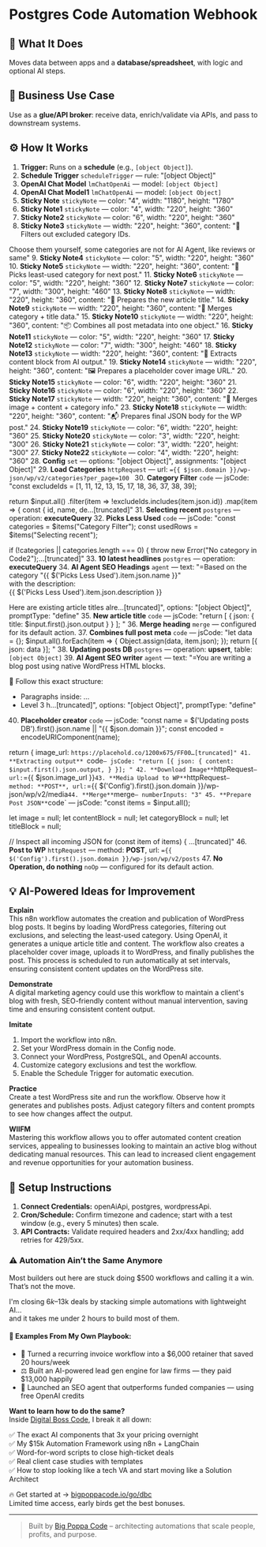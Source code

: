 # Postgres Code Automation Webhook
## 🚀 What It Does
Moves data between apps and a **database/spreadsheet**, with logic and optional AI steps.

## 💼 Business Use Case
Use as a **glue/API broker**: receive data, enrich/validate via APIs, and pass to downstream systems.

## ⚙️ How It Works
1. **Trigger:** Runs on a **schedule** (e.g., `[object Object]`).
2. **Schedule Trigger** `scheduleTrigger` — rule: "[object Object]"
3. **OpenAI Chat Model** `lmChatOpenAi` — model: `[object Object]`
4. **OpenAI Chat Model1** `lmChatOpenAi` — model: `[object Object]`
5. **Sticky Note** `stickyNote` — color: "4", width: "1180", height: "1780"
6. **Sticky Note1** `stickyNote` — color: "4", width: "220", height: "360"
7. **Sticky Note2** `stickyNote` — color: "6", width: "220", height: "360"
8. **Sticky Note3** `stickyNote` — width: "220", height: "360", content: "🧹 Filters out excluded category IDs.

Choose them yourself, some categories are not for AI Agent, like reviews or same"
9. **Sticky Note4** `stickyNote` — color: "5", width: "220", height: "360"
10. **Sticky Note5** `stickyNote` — width: "220", height: "360", content: "🎯 Picks least-used category for next post."
11. **Sticky Note6** `stickyNote` — color: "5", width: "220", height: "360"
12. **Sticky Note7** `stickyNote` — color: "7", width: "300", height: "460"
13. **Sticky Note8** `stickyNote` — width: "220", height: "360", content: "🧾 Prepares the new article title."
14. **Sticky Note9** `stickyNote` — width: "220", height: "360", content: "🔀 Merges category + title data."
15. **Sticky Note10** `stickyNote` — width: "220", height: "360", content: "📦 Combines all post metadata into one object."
16. **Sticky Note11** `stickyNote` — color: "5", width: "220", height: "360"
17. **Sticky Note12** `stickyNote` — color: "7", width: "300", height: "460"
18. **Sticky Note13** `stickyNote` — width: "220", height: "360", content: "🧾 Extracts content block from AI output."
19. **Sticky Note14** `stickyNote` — width: "220", height: "360", content: "🖼 Prepares a placeholder cover image URL."
20. **Sticky Note15** `stickyNote` — color: "6", width: "220", height: "360"
21. **Sticky Note16** `stickyNote` — color: "6", width: "220", height: "360"
22. **Sticky Note17** `stickyNote` — width: "220", height: "360", content: "🔗 Merges image + content + category info."
23. **Sticky Note18** `stickyNote` — width: "220", height: "360", content: "📬 Prepares final JSON body for the WP post."
24. **Sticky Note19** `stickyNote` — color: "6", width: "220", height: "360"
25. **Sticky Note20** `stickyNote` — color: "3", width: "220", height: "300"
26. **Sticky Note21** `stickyNote` — color: "3", width: "220", height: "300"
27. **Sticky Note22** `stickyNote` — color: "4", width: "220", height: "360"
28. **Config** `set` — options: "[object Object]", assignments: "[object Object]"
29. **Load Categories** `httpRequest` — url: `={{ $json.domain }}/wp-json/wp/v2/categories?per_page=100 `
30. **Category Filter** `code` — jsCode: "const excludeIds = [1, 11, 12, 13, 15, 17, 18, 36, 37, 38, 39];

return $input.all()
  .filter(item => !excludeIds.includes(item.json.id))
  .map(item => {
    const { id, name, de…[truncated]"
31. **Selecting recent** `postgres` — operation: **executeQuery**
32. **Picks Less Used** `code` — jsCode: "const categories = $items("Category Filter");
const usedRows = $items("Selecting recent");

if (!categories || categories.length === 0) {
  throw new Error("No category in Code2");…[truncated]"
33. **10 latest headlines** `postgres` — operation: **executeQuery**
34. **AI Agent SEO Headings** `agent` — text: "=Based on the category "{{ $('Picks Less Used').item.json.name }}"  
with the description:  
{{ $('Picks Less Used').item.json.description }}

Here are existing article titles alre…[truncated]", options: "[object Object]", promptType: "define"
35. **New article title** `code` — jsCode: "return [
  {
    json: {
      title: $input.first().json.output
    }
  }
];
"
36. **Merge heading** `merge` — configured for its default action.
37. **Combines full post meta** `code` — jsCode: "let data = {};
$input.all().forEach(item => {
  Object.assign(data, item.json);
});
return [{ json: data }];
"
38. **Updating posts DB** `postgres` — operation: **upsert**, table: `[object Object]`
39. **AI Agent SEO writer** `agent` — text: "=You are writing a blog post using native WordPress HTML blocks.

🧱 Follow this exact structure:

- Paragraphs inside: <!-- wp:paragraph --> ... <!-- /wp:paragraph -->
- Level 3 h…[truncated]", options: "[object Object]", promptType: "define"
40. **Placeholder creator** `code` — jsCode: "const name = $('Updating posts DB').first().json.name || "{{ $json.domain }}";
const encoded = encodeURIComponent(name); 

return {
  image_url: `https://placehold.co/1200x675/FF00…[truncated]"
41. **Extracting output** `code` — jsCode: "return [{
  json: {
    content: $input.first().json.output,
  }
}];
"
42. **Download Image** `httpRequest` — url: `={{ $json.image_url }}`
43. **Media Upload to WP** `httpRequest` — method: **POST**, url: `={{ $('Config').first().json.domain }}/wp-json/wp/v2/media`
44. **Merge** `merge` — numberInputs: "3"
45. **Prepare Post JSON** `code` — jsCode: "const items = $input.all();

let image = null;
let contentBlock = null;
let categoryBlock = null;
let titleBlock = null;

// Inspect all incoming JSON
for (const item of items) {
 …[truncated]"
46. **Post to WP** `httpRequest` — method: **POST**, url: `={{ $('Config').first().json.domain }}/wp-json/wp/v2/posts`
47. **No Operation, do nothing** `noOp` — configured for its default action.

## 💡 AI-Powered Ideas for Improvement
**Explain**  
This n8n workflow automates the creation and publication of WordPress blog posts. It begins by loading WordPress categories, filtering out exclusions, and selecting the least-used category. Using OpenAI, it generates a unique article title and content. The workflow also creates a placeholder cover image, uploads it to WordPress, and finally publishes the post. This process is scheduled to run automatically at set intervals, ensuring consistent content updates on the WordPress site.

**Demonstrate**  
A digital marketing agency could use this workflow to maintain a client's blog with fresh, SEO-friendly content without manual intervention, saving time and ensuring consistent content output.

**Imitate**  
1. Import the workflow into n8n.
2. Set your WordPress domain in the Config node.
3. Connect your WordPress, PostgreSQL, and OpenAI accounts.
4. Customize category exclusions and test the workflow.
5. Enable the Schedule Trigger for automatic execution.

**Practice**  
Create a test WordPress site and run the workflow. Observe how it generates and publishes posts. Adjust category filters and content prompts to see how changes affect the output.

**WIIFM**  
Mastering this workflow allows you to offer automated content creation services, appealing to businesses looking to maintain an active blog without dedicating manual resources. This can lead to increased client engagement and revenue opportunities for your automation business.

## 🔧 Setup Instructions
1. **Connect Credentials:** openAiApi, postgres, wordpressApi.
2. **Cron/Schedule:** Confirm timezone and cadence; start with a test window (e.g., every 5 minutes) then scale.
3. **API Contracts:** Validate required headers and 2xx/4xx handling; add retries for 429/5xx.

### ⚠️ Automation Ain’t the Same Anymore

Most builders out here are stuck doing $500 workflows and calling it a win.  
That’s not the move.  

I'm closing $6k–$13k deals by stacking simple automations with lightweight AI...  
and it takes me under 2 hours to build most of them.

#### 🧠 Examples From My Own Playbook:
- 🔁 Turned a recurring invoice workflow into a $6,000 retainer that saved 20 hours/week  
- ⚖️ Built an AI-powered lead gen engine for law firms — they paid $13,000 happily  
- 🚀 Launched an SEO agent that outperforms funded companies — using free OpenAI credits  

**Want to learn how to do the same?**  
Inside [Digital Boss Code](https://bigpoppacode.io/go/dbc), I break it all down:

✅ The exact AI components that 3x your pricing overnight  
✅ My $15k Automation Framework using n8n + LangChain  
✅ Word-for-word scripts to close high-ticket deals  
✅ Real client case studies with templates  
✅ How to stop looking like a tech VA and start moving like a Solution Architect  

🔥 Get started at → [bigpoppacode.io/go/dbc](https://bigpoppacode.io/go/dbc)  
Limited time access, early birds get the best bonuses.

---
> Built by [Big Poppa Code](https://bigpoppacode.io) – architecting automations that scale people, profits, and purpose.
